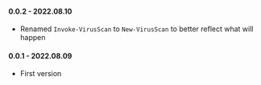 ﻿#### 0.0.2 - 2022.08.10
- Renamed `Invoke-VirusScan` to `New-VirusScan` to better reflect what will happen

#### 0.0.1 - 2022.08.09
- First version